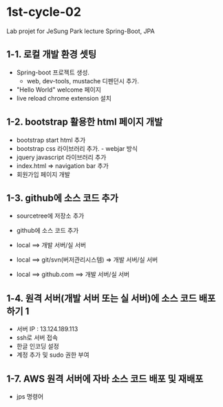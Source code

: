# 1st-cycle-02
Lab projet for JeSung Park lecture Spring-Boot, JPA

## 1-1. 로컬 개발 환경 셋팅
* Spring-boot 프로젝트 생성.
  * web, dev-tools, mustache 디펜던시 추가.
* "Hello World" welcome 페이지
* live reload chrome extension 설치

## 1-2. bootstrap 활용한 html 페이지 개발
* bootstrap start html 추가
* bootstrap css 라이브러리 추가. - webjar 방식
* jquery javascript 라이브러리 추가
* index.html => navigation bar 추가
* 회원가입 페이지 개발

## 1-3. github에 소스 코드 추가
* sourcetree에 저장소 추가
* github에 소스 코드 추가

* local ==> 개발 서버/실 서버
* local ==> git/svn(버저관리시스템) => 개발 서버/실 서버
* local ==> github.com ==> 개발 서버/실 서버

## 1-4. 원격 서버(개발 서버 또는 실 서버)에 소스 코드 배포하기 1
* 서버 IP : 13.124.189.113
* ssh로 서버 접속
* 한글 인코딩 설정
* 계정 추가 및 sudo 권한 부여

## 1-7. AWS 원격 서버에 자바 소스 코드 배포 및 재배포
* jps 명령어